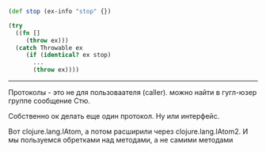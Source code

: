 ```clojure
(def stop (ex-info "stop" {})

(try
  ((fn []
     (throw ex)))
  (catch Throwable ex
     (if (identical? ex stop)
       ...
       (throw ex))))
```

***

Протоколы - это не для пользоваателя (caller).
можно найти в гугл-юзер группе сообщение Стю.

Собственно ок делать еще один протокол.
Ну или интерфейс.

Вот clojure.lang.IAtom, а потом расширили через clojure.lang.IAtom2.
И мы пользуемся обретками над методами, а не самими методами
